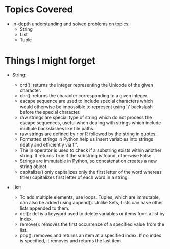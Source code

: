 # Topics Covered 
- In-depth understanding and solved problems on topics:
    - String
    - List
    - Tuple

# Things I might forget

- String:
    - ord(): returns the integer representing the Unicode of the given character.
    - chr(): returns the character corresponding to a given integer.
    - escape sequence are used to include special characters which would otherwise be impossible to represent using '\\' backslash before the special character.
    - raw strings are special type of string which do not process the escape sequences, useful when dealing with strings which include multiple backslashes like file paths.
    - raw strings are defined by r or R followed by the string in quotes.
    - Formatted strings in Python help us insert variables into strings neatly and efficiently via f''.
    - The in operator is used to check if a substring exists within another string. It returns True if the substring is found, otherwise False.
    - Strings are immutable in Python, so concatenation creates a new string object.
    - capitalize() only capitalizes only the first letter of the word whereas title() capitalizes first letter of each word in a string.


- List:
    - To add multiple elements, use loops. Tuples, which are immutable, can also be added using append(). Unlike Sets, Lists can have other lists appended to them.
    - del(): del is a keyword used to delete variables or items from a list by index.
    - remove(): removes the first occurrence of a specified value from the list.
    - pop(): removes and returns an item at a specified index. If no index is specified, it removes and returns the last item.


